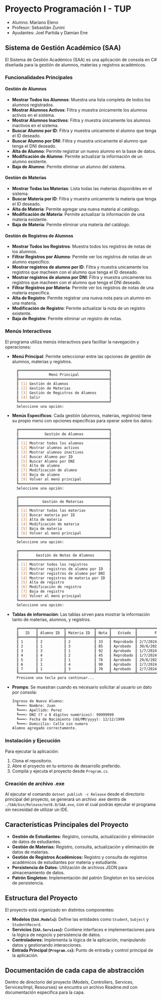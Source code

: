 # Proyecto Programación I - TUP

- Alumno: Mariano Eleno
- Profesor: Sebastián Zunini
- Ayudantes: Joel Partida y Damian Ene

## Sistema de Gestión Académico (SAA)

El Sistema de Gestión Académico (SAA) es una aplicación de consola en C# diseñada para la gestión de alumnos, materias y registros académicos.

### Funcionalidades Principales

#### Gestión de Alumnos

- **Mostrar Todos los Alumnos**: Muestra una lista completa de todos los alumnos registrados.
- **Mostrar Alumnos Activos**: Filtra y muestra únicamente los alumnos activos en el sistema.
- **Mostrar Alumnos Inactivos**: Filtra y muestra únicamente los alumnos inactivos en el sistema.
- **Buscar Alumno por ID**: Filtra y muestra unicamente el alumno que tenga el ID deseado.
- **Buscar Alumno por DNI**: Filtra y muestra unicamente el alumno que tenga el DNI deseado. 
- **Alta de Alumno**: Permite registrar un nuevo alumno en la base de datos.
- **Modificación de Alumno**: Permite actualizar la información de un alumno existente.
- **Baja de Alumno**: Permite eliminar un alumno del sistema.

#### Gestión de Materias

- **Mostrar Todas las Materias**: Lista todas las materias disponibles en el sistema.
- **Buscar Materia por ID**: Filtra y muestra unicamente la materia que tenga el ID deseado.
- **Alta de Materia**: Permite agregar una nueva materia al catálogo.
- **Modificación de Materia**: Permite actualizar la información de una materia existente.
- **Baja de Materia**: Permite eliminar una materia del catálogo.

#### Gestión de Registros de Alumnos

- **Mostrar Todos los Registros**: Muestra todos los registros de notas de los alumnos.
- **Filtrar Registros por Alumno**: Permite ver los registros de notas de un alumno específico.
- **Mostrar registros de alumno por ID**: Filtra y muestra unicamente los registros que macheen con el alumno que tenga el ID deseado.
- **Mostrar registros de alumno por DNI**: Filtra y muestra unicamente los registros que macheen con el alumno que tenga el DNI deseado.
- **Filtrar Registros por Materia**: Permite ver los registros de notas de una materia específica.
- **Alta de Registro**: Permite registrar una nueva nota para un alumno en una materia.
- **Modificación de Registro**: Permite actualizar la nota de un registro existente.
- **Baja de Registro**: Permite eliminar un registro de notas.

### Menús Interactivos

El programa utiliza menús interactivos para facilitar la navegación y operaciones:

- **Menú Principal**: Permite seleccionar entre las opciones de gestión de alumnos, materias y registros.
  
  ```bash
    ╔══════════════════════════════════════════╗
    ║              Menú Principal              ║
    ╠══════════════════════════════════════════╣
    ║ [1] Gestión de Alumnos                   ║
    ║ [2] Gestión de Materias                  ║
    ║ [3] Gestión de Registros de Alumnos      ║
    ║ [4] Salir                                ║
    ╚══════════════════════════════════════════╝
    Seleccione una opción:
  ```
  
- **Menús Específicos**: Cada gestión (alumnos, materias, registros) tiene su propio menú con opciones específicas para operar sobre los datos:
  
  ```bash
    ╔══════════════════════════════════════════╗
    ║            Gestión de Alumnos            ║
    ╠══════════════════════════════════════════╣
    ║ [1] Mostrar todos los alumnos            ║
    ║ [2] Mostrar alumnos activos              ║
    ║ [3] Mostrar alumnos inactivos            ║
    ║ [4] Buscar Alumno por ID                 ║
    ║ [5] Buscar Alumno por DNI                ║
    ║ [6] Alta de alumno                       ║
    ║ [7] Modificación de alumno               ║
    ║ [8] Baja de alumno                       ║
    ║ [9] Volver al menú principal             ║
    ╚══════════════════════════════════════════╝
    Seleccione una opción:
  ```
  
  ```bash
    ╔══════════════════════════════════════════╗
    ║           Gestión de Materias            ║
    ╠══════════════════════════════════════════╣
    ║ [1] Mostrar todas las materias           ║
    ║ [2] Buscar materia por ID                ║
    ║ [3] Alta de materia                      ║
    ║ [4] Modificación de materia              ║
    ║ [5] Baja de materia                      ║
    ║ [6] Volver al menú principal             ║
    ╚══════════════════════════════════════════╝
    Seleccione una opción:
  ```

  ```bash
    ╔══════════════════════════════════════════╗
    ║        Gestión de Notas de Alumnos       ║
    ╠══════════════════════════════════════════╣
    ║ [1] Mostrar todos los registros          ║
    ║ [2] Mostrar registros de alumno por ID   ║
    ║ [3] Mostrar registros de alumno por DNI  ║
    ║ [4] Mostrar registros de materia por ID  ║
    ║ [5] Alta de registro                     ║
    ║ [6] Modificación de registro             ║
    ║ [7] Baja de registro                     ║
    ║ [8] Volver al menú principal             ║
    ╚══════════════════════════════════════════╝
    Seleccione una opción:
  ```
- **Tablas de información**: Las tablas sirven para mostrar la información tanto de materias, alumnos, y registros.

  ```bash
    ╔════════╦════════════╦═════════════╦══════╦═══════════╦════════════════════╗
    ║   ID   ║ Alumno ID  ║ Materia ID  ║ Nota ║   Estado  ║        Fecha       ║
    ╠════════╬════════════╬═════════════╬══════╬═══════════╠════════════════════╣
    ║ 1      ║ 2          ║ 2           ║ 33   ║ Reprobado ║ 2/7/2024           ║
    ║ 2      ║ 1          ║ 3           ║ 85   ║ Aprobado  ║ 30/6/2024          ║
    ║ 3      ║ 3          ║ 1           ║ 92   ║ Aprobado  ║ 1/7/2024           ║
    ║ 4      ║ 4          ║ 2           ║ 45   ║ Reprobado ║ 1/7/2024           ║
    ║ 5      ║ 2          ║ 1           ║ 78   ║ Aprobado  ║ 29/6/2024          ║
    ║ 6      ║ 1          ║ 4           ║ 90   ║ Aprobado  ║ 2/7/2024           ║
    ║ 7      ║ 1          ║ 3           ║ 70   ║ Aprobado  ║ 2/7/2024           ║
    ╚════════╩════════════╩═════════════╩══════╩═══════════╩════════════════════╝
    Presione una tecla para continuar...
  ```

- **Promps**: Se muestran cuando es necesario solicitar al usuario un dato por consola:

  ```bash
  Ingreso de Nuevo Alumno:
    ╚═══> Nombre: Juan
    ╚═══> Apellido: Perez
    ╚═══> DNI (7 u 8 dígitos numéricos): 99999999
    ╚═══> Fecha de Nacimiento (dd/MM/yyyy): 12/12/1999
    ╚═══> Domicilio: Calle sin numero
  Alumno agregado correctamente.
  ```  

### Instalación y Ejecución

Para ejecutar la aplicación:

1. Clona el repositorio.
2. Abre el proyecto en tu entorno de desarrollo preferido.
3. Compila y ejecuta el proyecto desde `Program.cs`.

### Creación de archivo .exe

Al ejecutar el comando `dotnet publish -c Release` desde el directorio principal del proyecto, se generará un archivo .exe dentro de `./SAA/bin/Release/net8.0/SAA.exe`, con el cual podrás ejecutar el programa sin necesidad de utilizar un IDE.

## Características Principales del Proyecto

- **Gestión de Estudiantes:** Registro, consulta, actualización y eliminación de datos de estudiantes.
- **Gestión de Materias:** Registro, consulta, actualización y eliminación de datos de materias.
- **Gestión de Registros Académicos:** Registro y consulta de registros académicos de estudiantes por materia y estudiante.
- **Persistencia de Datos:** Utilización de archivos JSON para almacenamiento de datos.
- **Patrón Singleton:** Implementación del patrón Singleton en los servicios de persistencia.

## Estructura del Proyecto

El proyecto está organizado en distintos componentes:

- **Modelos (`SAA.Models`):** Define las entidades como `Student`, `Subject` y `StudentRecord`.
- **Servicios (`SAA.Services`):** Contiene interfaces e implementaciones para la lógica de negocio y persistencia de datos.
- **Controladores:** Implementa la lógica de la aplicación, manipulando datos y gestionando interacciones.
- **Entrada Principal (`Program.cs`):** Punto de entrada y control principal de la aplicación.

## Documentación de cada capa de abstracción

Dentro de directorio del proyecto (Models, Controllers, Services, Services/Impl, Resourses) se encuntra un archivo Readme.md con documentación especifica para la capa.
